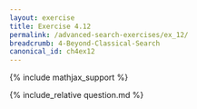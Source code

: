 ```yaml
---
layout: exercise
title: Exercise 4.12
permalink: /advanced-search-exercises/ex_12/
breadcrumb: 4-Beyond-Classical-Search
canonical_id: ch4ex12
---
```


{% include mathjax_support %}
<div id="hiddden">{% include_relative question.md %}</div>
